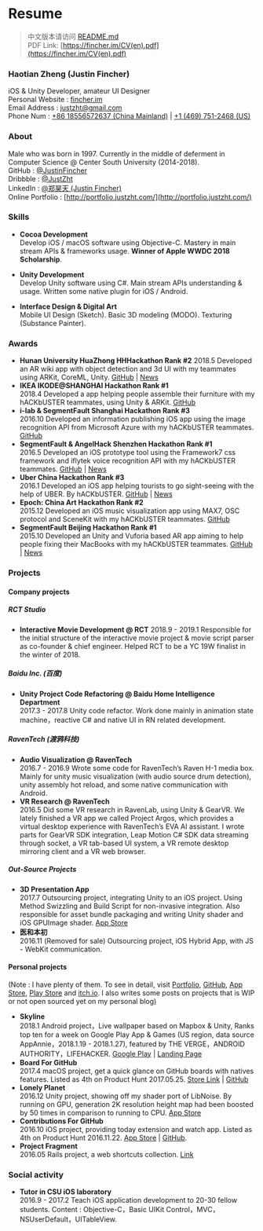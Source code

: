 # Resume

> 中文版本请访问 [README.md](README.md)  
> PDF Link: [https://fincher.im/CV(en).pdf](https://fincher.im/CV(en).pdf)

### Haotian Zheng (Justin Fincher)  
iOS & Unity Developer, amateur UI Designer     
Personal Website : [fincher.im](https://fincher.im/)  
Email Address : [justzht@gmail.com](mailto:justzht@gmail.com)   
Phone Num : [+86 18556572637 (China Mainland)](tel:+86-185-5657-2637) | [+1 (469) 751-2468 (US)](tel:+1-469-751-2468)  

### About
Male who was born in 1997. Currently in the middle of deferment in Computer Science @ Center South University (2014-2018).      
GitHub : [@JustinFincher](https://github.com/JustinFincher)  
Dribbble : [@JustZht](https://dribbble.com/JustZht)  
LinkedIn : [@郑昊天 (Justin Fincher)](https://www.linkedin.com/in/昊天-郑-6ba0b0b2/)  
Online Portfolio : [http://portfolio.justzht.com/](http://portfolio.justzht.com/)  

### Skills
- **Cocoa Development**  
Develop iOS / macOS software using Objective-C. Mastery in main stream APIs & frameworks usage. **Winner of Apple WWDC 2018 Scholarship**.

- **Unity Development**  
Develop Unity software using C#. Main stream APIs understanding & usage. Written some native plugin for iOS / Android.

- **Interface Design & Digital Art**  
Mobile UI Design (Sketch). Basic 3D modeling (MODO). Texturing (Substance Painter).

### Awards  
- **Hunan University HuaZhong HHHackathon Rank #2**
2018.5 Developed an AR wiki app with object detection and 3d UI with my teammates using ARKit, CoreML, Unity. [GitHub](https://github.com/JustinFincher/AReco) | [News](http://hn.people.com.cn/n2/2018/0528/c336521-31632822-3.html)  
- **IKEA IKODE@SHANGHAI Hackathon Rank #1**    
2018.4 Developed a app helping people assemble their furniture with my hACKbUSTER teammates, using Unity & ARKit. [GitHub](https://github.com/hACKbUSTER/IKEA-Maker)    
- **i-lab & SegmentFault Shanghai Hackathon Rank #3**  
2016.10 Developed an information publishing iOS app using the image recognition API from Microsoft Azure with my hACKbUSTER teammates.  [GitHub](https://github.com/hACKbUSTER/ConnectPlusPlus)  
- **SegmentFault & AngelHack Shenzhen Hackathon Rank #1**  
2016.5 Developed an iOS prototype tool using the Framework7 css framework and iflytek voice recognition API with my hACKbUSTER teammates.  [GitHub](https://github.com/hACKbUSTER/ProjectDaVinci) | [News](https://segmentfault.com/a/1190000005656846)  
- **Uber China Hackathon  Rank #3**     
2016.1 Developed an iOS app helping tourists to go sight-seeing with the help of UBER. By hACKbUSTER. [GitHub](https://github.com/hACKbUSTER/UberGuide-iOS) | [News](https://segmentfault.com/a/1190000004372053)    
- **Epoch: China Art Hackathon Rank #2**    
2015.12 Developed an iOS music visualization app using MAX7, OSC protocol and SceneKit with my hACKbUSTER teammates. [GitHub](https://github.com/hACKbUSTER/Renaissance)  
- **SegmentFault Beijing Hackathon Rank #1**    
2015.10 Developed an Unity and Vuforia based AR app aiming to help people fixing their MacBooks with my hACKbUSTER teammates. [GitHub](https://github.com/hACKbUSTER/FixPlusPlus) | [News](https://segmentfault.com/a/1190000003920404)  

### Projects
#### Company projects
##### RCT Studio
- **Interactive Movie Development @ RCT** 
2018.9 - 2019.1 Responsible for the initial structure of the interactive movie project & movie script parser as co-founder & chief engineer. Helped RCT to be a YC 19W finalist in the winter of 2018.

##### Baidu Inc. (百度)
- **Unity Project Code Refactoring @ Baidu Home Intelligence Department**    
2017.3 - 2017.8 Unity code refactor. Work done mainly in animation state machine，reactive C# and native UI in RN related development.

##### RavenTech (渡鸦科技)
- **Audio Visualization @ RavenTech**     
2016.7 - 2016.9 Wrote some code for RavenTech’s Raven H-1 media box. Mainly for unity music visualization (with audio source drum detection), unity assembly hot reload, and some native communication with Android.
- **VR Research @ RavenTech**    
2016.5 Did some VR research in RavenLab, using Unity & GearVR. We lately finished a VR app we called Project Argos, which provides a virtual desktop experience with RavenTech’s EVA AI assistant. I wrote parts for GearVR SDK integration, Leap Motion C# SDK data streaming through socket, a VR tab-based UI system, a VR remote desktop mirroring client and a VR web browser.

##### Out-Source Projects
- **3D Presentation App**    
2017.7 Outsourcing project, integrating Unity to an iOS project. Using Method Swizzling and Build Script for non-invasive integration. Also responsible for asset bundle packaging and writing Unity shader and iOS GPUImage shader. [App Store](https://itunes.apple.com/cn/app/%E7%95%AA%E5%8D%B0/id1289058317?mt=8)
- **医和本初**    
2016.11  (Removed for sale) Outsourcing project, iOS Hybrid App, with JS - WebKit communication.

#### Personal projects
(Note : I have plenty of them. To see in detail, visit [Portfolio](http://portfolio.justzht.com/), [GitHub](https://github.com/JustinFincher), [App Store](https://itunes.apple.com/cn/developer/haotian-zheng/id981803173?mt=8), [Play Store](https://play.google.com/store/apps/dev?id=5201975025990666617) and [itch.io](https://justzht.itch.io/). I also writes some posts on projects that is WIP or not open sourced yet on my personal blog)

- **Skyline**   
2018.1 Android project，Live wallpaper based on Mapbox & Unity, Ranks top ten for a week on Google Play App & Games (US region, data source AppAnnie，2018.1.19 - 2018.1.27), featured by THE VERGE，ANDROID AUTHORITY，LIFEHACKER. [Google Play](https://play.google.com/store/apps/details?id=com.JustZht.Skyline) | [Landing Page](https://justinfincher.github.io/ProjectSkylineLandingWebGL/)  
- **Board For GitHub**    
2017.4 macOS project, get a quick glance on GitHub boards with natives features. Listed as 4th on Product Hunt 2017.05.25. [Store Link](https://justinfincher.github.io/BoardForGitHub-Landing/) | [GitHub](https://github.com/JustinFincher/BoardForGitHub)
- **Lonely Planet**    
2016.12 Unity project, showing off my shader port of LibNoise. By running on GPU, generation 2K resolution height map had been boosted by 50 times in comparison to running to CPU. [App Store](https://itunes.apple.com/cn/app/lonely-planet-procedurally/id1177530091?mt=8)
- **Contributions For GitHub**    
2016.10 iOS project, providing today extension and watch app. Listed as 4th on Product Hunt 2016.11.22. [App Store](https://itunes.apple.com/us/app/contributions-for-github/id1153432612?mt=8) | [GitHub](https://github.com/JustinFincher/GitHubContributionsiOS). 
- **Project Fragment**    
2016.05 Rails project, a web shortcuts collection. [Link](http://start.justzht.com/boarding/1)


### Social activity
- **Tutor in CSU iOS laboratory**    
2016.9 - 2017.2 Teach iOS application development to 20-30 fellow students. Content : Objective-C，Basic UIKit Control，MVC，NSUserDefault，UITableView.

